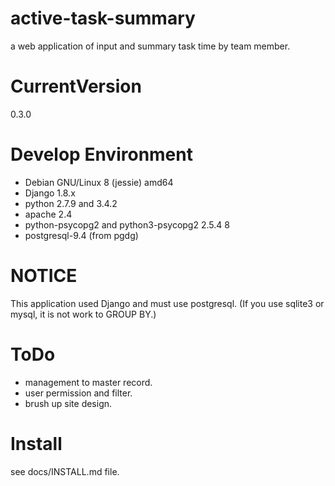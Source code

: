 active-task-summary
===================
a web application of input and summary task time by team member.

CurrentVersion
===================
0.3.0

Develop Environment
===================
- Debian GNU/Linux 8 (jessie) amd64
- Django 1.8.x
- python 2.7.9 and 3.4.2
- apache 2.4
- python-psycopg2 and python3-psycopg2 2.5.4 8
- postgresql-9.4 (from pgdg)

NOTICE
===================
This application used Django and must use postgresql.
(If you use sqlite3 or mysql, it is not work to GROUP BY.)

ToDo
===================
- management to master record.
- user permission and filter.
- brush up site design.

Install
===================
see docs/INSTALL.md file.
